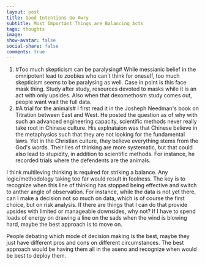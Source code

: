 ```yaml
---
layout: post
title: Good Intentions Go Awry 
subtitle: Most Important Things are Balancing Acts
tags: thoughts
image: 
show-avatar: false
social-share: false
comments: true
---
```


1. #Too much skepticism can be paralysing# While messianic belief in the omnipotent lead to zoobies who can't think for oneself, too much skepticism seems to be paralysing as well. Case in point is this face mask thing. Study after study, resources devoted to masks while it is an act with only upsides. Also when that dexomethosm study comes out, people want wait the full data. 
2. #A trial for the animals# I first read it in the Josheph Needman's book on Titration between East and West. He posted the question as of why with such an advanced engineering capacity, scientific methods never really take root in Chinese culture. His explnataion was that Chinese believe in the metaphysics such that they are not looking for the fundamental laws. Yet in the Christian culture, they believe everything stems from the God's words. Their lies of thinking are more systematic, but that could also lead to stupidity, in addition to scientific methods. For instance, he recorded trials where the defendents are the animals. 

I think multileving thinking is required for striking a balance. Any logic/methodology taking too far would result in foolness. The key is to recognize when this line of thinking has stopped being effective and switch to anther angle of observation. For instance, while the data is not yet there, can I make a decision not so much on data, which is of course the first choice, but on risk analysis. If there are things that I can do that provide upsides with limited or manageable downsides, why not? If I have to spend loads of energy on drawing a line on the sads when the wind is blowing hard, maybe the best approach is to move on.

People debating which mode of decision making is the best, maybe they just have different pros and cons on different circumstances. The best approach would be having them all in the aseno and recognize when would be best to deploy them.


